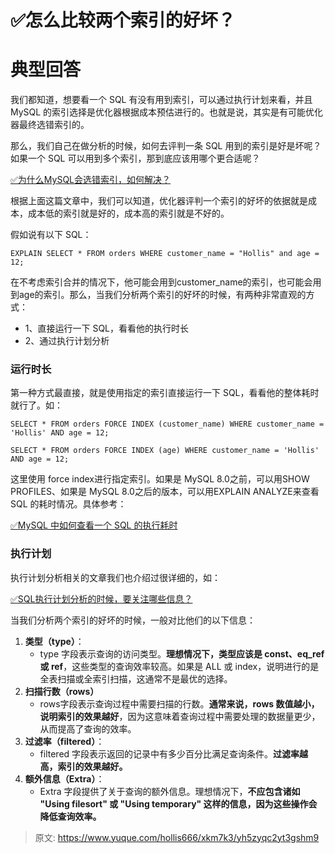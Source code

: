# ✅怎么比较两个索引的好坏？

# 典型回答
我们都知道，想要看一个 SQL 有没有用到索引，可以通过执行计划来看，并且 MySQL 的索引选择是优化器根据成本预估进行的。也就是说，其实是有可能优化器最终选错索引的。



那么，我们自己在做分析的时候，如何去评判一条 SQL 用到的索引是好是坏呢？如果一个 SQL 可以用到多个索引，那到底应该用哪个更合适呢？



[✅为什么MySQL会选错索引，如何解决？](https://www.yuque.com/hollis666/xkm7k3/ghy5i20ie717exee)



根据上面这篇文章中，我们可以知道，优化器评判一个索引的好坏的依据就是成本，成本低的索引就是好的，成本高的索引就是不好的。



假如说有以下 SQL：



```plain
EXPLAIN SELECT * FROM orders WHERE customer_name = "Hollis" and age = 12;
```



在不考虑索引合并的情况下，他可能会用到customer_name的索引，也可能会用到age的索引。那么，当我们分析两个索引的好坏的时候，有两种非常直观的方式：



+ 1、直接运行一下 SQL，看看他的执行时长
+ 2、通过执行计划分析



### 运行时长


第一种方式最直接，就是使用指定的索引直接运行一下 SQL，看看他的整体耗时就行了。如：  


```plain
SELECT * FROM orders FORCE INDEX (customer_name) WHERE customer_name = 'Hollis' AND age = 12;
```



```plain
SELECT * FROM orders FORCE INDEX (age) WHERE customer_name = 'Hollis' AND age = 12;
```



这里使用 force index进行指定索引。如果是 MySQL 8.0之前，可以用SHOW PROFILES、如果是 MySQL 8.0之后的版本，可以用EXPLAIN ANALYZE来查看 SQL 的耗时情况。具体参考：



[✅MySQL 中如何查看一个 SQL 的执行耗时](https://www.yuque.com/hollis666/xkm7k3/aut470ml0sk31b4d)



### 执行计划


执行计划分析相关的文章我们也介绍过很详细的，如：



[✅SQL执行计划分析的时候，要关注哪些信息？](https://www.yuque.com/hollis666/xkm7k3/fho0bamf4qpcril5)



当我们分析两个索引的好坏的时候，一般对比他们的以下信息：



1. **类型（type）**：
    - type 字段表示查询的访问类型。**理想情况下，类型应该是 const、eq_ref 或 ref**，这些类型的查询效率较高。如果是 ALL 或 index，说明进行的是全表扫描或全索引扫描，这通常不是最优的选择。
2. **扫描行数（rows）**
    - rows字段表示查询过程中需要扫描的行数。**通常来说，rows 数值越小，说明索引的效果越好**，因为这意味着查询过程中需要处理的数据量更少，从而提高了查询的效率。
3. **过滤率（filtered）**：
    - filtered 字段表示返回的记录中有多少百分比满足查询条件。**过滤率越高，索引的效果越好。**
4. **额外信息（Extra）**：
    - Extra 字段提供了关于查询的额外信息。理想情况下，**不应包含诸如 "Using filesort" 或 "Using temporary" 这样的信息，因为这些操作会降低查询效率。**



> 原文: <https://www.yuque.com/hollis666/xkm7k3/yh5zyqc2yt3gshm9>